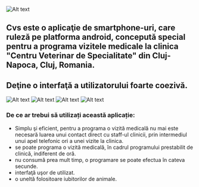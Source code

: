 

![Alt text](ic_launcher.png)

## Cvs este o aplicaţie de smartphone-uri, care ruleză pe platforma android, concepută special pentru a programa vizitele medicale la clinica "Centru Veterinar de Specialitate" din Cluj-Napoca, Cluj, Romania.

## Deţine o interfaţă a utilizatorului foarte coezivă.
![Alt text](logIn.png) ![Alt text](mainActivity.png) ![Alt text](scheduleActivity1.png) ![Alt text](scheduleActivity3.png)

###  De ce ar trebui să utilizați această aplicație:
  - Simplu şi eficient, pentru a programa o vizită medicală nu mai este necesară luarea unui contact direct cu staff-ul clinicii, prin intermediul unui apel telefonic ori a unei vizite la clinica.
  - se poate programa o vizită medicală, în cadrul programului prestabilit de clinică, indiferent de oră.
  - nu consumă prea mult timp, o programare se poate efectua în cateva secunde.
  - interfaţă uşor de utilizat.
  - o uneltă folositoare iubitorilor de animale.

